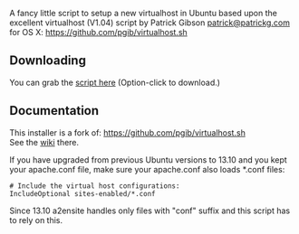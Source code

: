 A fancy little script to setup a new virtualhost in Ubuntu based upon the  
excellent virtualhost (V1.04) script by Patrick Gibson <patrick@patrickg.com> for OS X: https://github.com/pgib/virtualhost.sh  

## Downloading

You can grab the [script here](https://github.com/ivoba/virtualhost.sh/raw/master/virtualhost.sh) (Option-click to download.)

## Documentation
This installer is a fork of: https://github.com/pgib/virtualhost.sh  
See the [wiki](https://github.com/pgib/virtualhost.sh/wiki) there.  

If you have upgraded from previous Ubuntu versions to 13.10 and you kept your apache.conf file, make sure your apache.conf also loads
*.conf files:

    # Include the virtual host configurations:
    IncludeOptional sites-enabled/*.conf

Since 13.10 a2ensite handles only files with "conf" suffix and this script has to rely on this.

